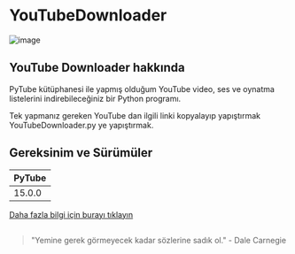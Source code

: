 # YouTubeDownloader

![image](https://github.com/mosmduali/YoutubeDownloader/assets/65809305/c229d767-5bf0-428a-ad6f-050ed8336d45)

## YouTube Downloader hakkında
PyTube kütüphanesi ile yapmış olduğum YouTube video, ses ve oynatma listelerini indirebileceğiniz bir Python programı.

Tek yapmanız gereken YouTube dan ilgili linki kopyalayıp yapıştırmak YouTubeDownloader.py ye yapıştırmak.

## Gereksinim ve Sürümüler
|     PyTube     |
|----------------|
|     15.0.0     |


[Daha fazla bilgi için burayı tıklayın](https://pypi.org/project/pytube/#)


##
> "Yemine gerek görmeyecek kadar sözlerine sadık ol." - Dale Carnegie
